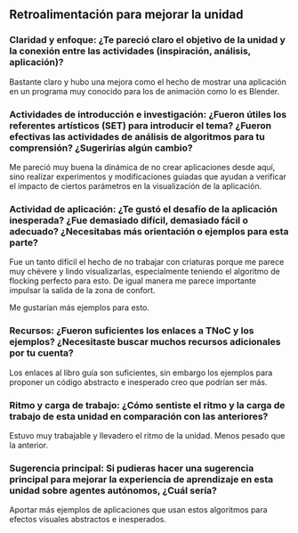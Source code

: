 ##  Retroalimentación para mejorar la unidad
### Claridad y enfoque: ¿Te pareció claro el objetivo de la unidad y la conexión entre las actividades (inspiración, análisis, aplicación)?
Bastante claro y hubo una mejora como el hecho de mostrar una aplicación en un programa muy conocido para los de animación como lo es Blender.

### Actividades de introducción e investigación: ¿Fueron útiles los referentes artísticos (SET) para introducir el tema? ¿Fueron efectivas las actividades de análisis de algoritmos para tu comprensión? ¿Sugerirías algún cambio?
Me pareció muy buena la dinámica de no crear aplicaciones desde aquí, sino realizar experimentos y modificaciones guiadas que ayudan a verificar el impacto de ciertos parámetros en la visualización de la aplicación.

### Actividad de aplicación: ¿Te gustó el desafío de la aplicación inesperada? ¿Fue demasiado difícil, demasiado fácil o adecuado? ¿Necesitabas más orientación o ejemplos para esta parte?
Fue un tanto difícil el hecho de no trabajar con criaturas porque me parece muy chévere y lindo visualizarlas, especialmente teniendo el algoritmo de flocking perfecto para esto. De igual manera me parece importante impulsar la salida de la zona de confort.

Me gustarían más ejemplos para esto.

### Recursos: ¿Fueron suficientes los enlaces a TNoC y los ejemplos? ¿Necesitaste buscar muchos recursos adicionales por tu cuenta?
Los enlaces al libro guía son suficientes, sin embargo los ejemplos para proponer un código abstracto e inesperado creo que podrían ser más.

### Ritmo y carga de trabajo: ¿Cómo sentiste el ritmo y la carga de trabajo de esta unidad en comparación con las anteriores?
Estuvo muy trabajable y llevadero el ritmo de la unidad. Menos pesado que la anterior.

### Sugerencia principal: Si pudieras hacer una sugerencia principal para mejorar la experiencia de aprendizaje en esta unidad sobre agentes autónomos, ¿Cuál sería?
Aportar más ejemplos de aplicaciones que usan estos algoritmos para efectos visuales abstractos e inesperados.
